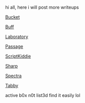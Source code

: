 >>
hi all, here i will post more writeups

[Bucket](https://repo4chu.github.io/hackthebox/bucket)

[Buff](https://repo4chu.github.io/hackthebox/buff)

[Laboratory](https://repo4chu.github.io/hackthebox/laboratory)

[Passage](https://repo4chu.github.io/hackthebox/passage)

[ScriptKiddie](https://repo4chu.github.io/hackthebox/scriptkiddie)

[Sharp](https://repo4chu.github.io/hackthebox/sharp)

[Spectra](https://repo4chu.github.io/hackthebox/spectra)

[Tabby](https://repo4chu.github.io/hackthebox/tabby)


active b0x n0t list3d find it easily lol
